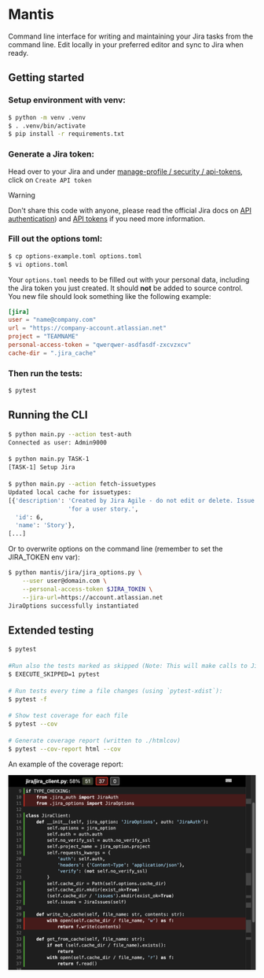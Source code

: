 # Mantis

Command line interface for writing and maintaining your Jira tasks from the command line.
Edit locally in your preferred editor and sync to Jira when ready.

## Getting started

### Setup environment with venv:

```sh
$ python -m venv .venv
$ . .venv/bin/activate
$ pip install -r requirements.txt
```

### Generate a Jira token:

Head over to your Jira and under [manage-profile / security 
/ api-tokens](https://id.atlassian.com/manage-profile/security/api-tokens),
click on `Create API token`

> [!WARNING]
> Don't share this code with anyone, please read the official Jira docs on
[API authentication](https://developer.atlassian.com/cloud/jira/platform/basic-auth-for-rest-apis/))
and [API tokens](https://support.atlassian.com/atlassian-account/docs/manage-api-tokens-for-your-atlassian-account/)
if you need more information.

### Fill out the options toml:

```sh
$ cp options-example.toml options.toml
$ vi options.toml
```

Your `options.toml` needs to be filled out with your personal data,
including the Jira token you just created.
It should **not** be added to source control.
You new file should look something like the following example:

```toml
[jira]
user = "name@company.com"
url = "https://company-account.atlassian.net"
project = "TEAMNAME"
personal-access-token = "qwerqwer-asdfasdf-zxcvzxcv"
cache-dir = ".jira_cache"
```

### Then run the tests:

```sh
$ pytest
```

## Running the CLI

```sh
$ python main.py --action test-auth
Connected as user: Admin9000

$ python main.py TASK-1
[TASK-1] Setup Jira

$ python main.py --action fetch-issuetypes
Updated local cache for issuetypes:
[{'description': 'Created by Jira Agile - do not edit or delete. Issue type '
                 'for a user story.',
  'id': 6,
  'name': 'Story'},
[...]
```

Or to overwrite options on the command line (remember to set the JIRA_TOKEN env var):

```sh
$ python mantis/jira/jira_options.py \
    --user user@domain.com \
    --personal-access-token $JIRA_TOKEN \
    --jira-url=https://account.atlassian.net
JiraOptions successfully instantiated
```

## Extended testing

```sh
$ pytest

#Run also the tests marked as skipped (Note: This will make calls to Jira api if configured):
$ EXECUTE_SKIPPED=1 pytest

# Run tests every time a file changes (using `pytest-xdist`):
$ pytest -f

# Show test coverage for each file
$ pytest --cov

# Generate coverage report (written to ./htmlcov)
$ pytest --cov-report html --cov
```

An example of the coverage report:

![Markdown coverage report](docs/img/pytest-coverage-html-report.png)

